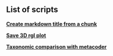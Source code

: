 ## List of scripts

[**Create markdown title from a chunk**](https://github.com/lcauquil/snippet/tree/main/create-markdown-title-from-a-chunk)

[**Save 3D rgl plot**](https://github.com/lcauquil/snippet/tree/main/save-3D-rgl-plot)

[**Taxonomic comparison with metacoder**](https://github.com/lcauquil/snippet/tree/main/taxonomic-comparison-with-metacoder)
